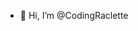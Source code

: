 - 👋 Hi, I’m @CodingRaclette

<!---
CodingRaclette/CodingRaclette is a ✨ special ✨ repository because its `README.md` (this file) appears on your GitHub profile.
You can click the Preview link to take a look at your changes.
--->
